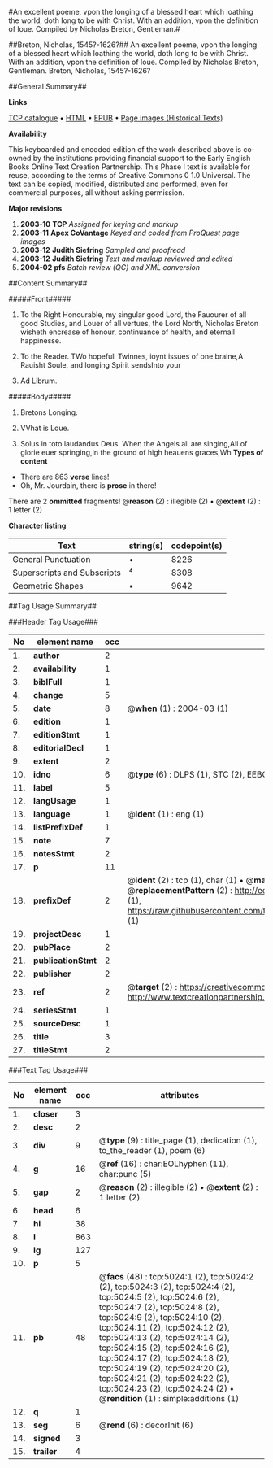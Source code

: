 #An excellent poeme, vpon the longing of a blessed heart which loathing the world, doth long to be with Christ. With an addition, vpon the definition of loue. Compiled by Nicholas Breton, Gentleman.#

##Breton, Nicholas, 1545?-1626?##
An excellent poeme, vpon the longing of a blessed heart which loathing the world, doth long to be with Christ. With an addition, vpon the definition of loue. Compiled by Nicholas Breton, Gentleman.
Breton, Nicholas, 1545?-1626?

##General Summary##

**Links**

[TCP catalogue](http://www.ota.ox.ac.uk/tcp/)  • 
[HTML](http://tei.it.ox.ac.uk/tcp/Texts-HTML/free/A16/A16742.html)  • 
[EPUB](http://tei.it.ox.ac.uk/tcp/Texts-EPUB/free/A16/A16742.epub) • 
[Page images (Historical Texts)](https://data.historicaltexts.jisc.ac.uk/view?pubId=eebo-99840512e&pageId=eebo-99840512e-5024-1)

**Availability**

This keyboarded and encoded edition of the
	       work described above is co-owned by the institutions
	       providing financial support to the Early English Books
	       Online Text Creation Partnership. This Phase I text is
	       available for reuse, according to the terms of Creative
	       Commons 0 1.0 Universal. The text can be copied,
	       modified, distributed and performed, even for
	       commercial purposes, all without asking permission.

**Major revisions**

1. __2003-10__ __TCP__ *Assigned for keying and markup*
1. __2003-11__ __Apex CoVantage__ *Keyed and coded from ProQuest page images*
1. __2003-12__ __Judith Siefring__ *Sampled and proofread*
1. __2003-12__ __Judith Siefring__ *Text and markup reviewed and edited*
1. __2004-02__ __pfs__ *Batch review (QC) and XML conversion*

##Content Summary##

#####Front#####

1. To the Right Honourable, my singular good Lord, the Fauourer of all good Studies, and Louer of all vertues, the Lord North, Nicholas Breton wisheth encrease of honour, continuance of health, and eternall happinesse.

1. To the Reader.
TWo hopefull Twinnes, ioynt issues of one braine,A Rauisht Soule, and longing Spirit sendsInto your 
1. Ad Librum.

#####Body#####

1. Bretons Longing.

1. VVhat is Loue.

1. Solus in toto laudandus Deus.
When the Angels all are singing,All of glorie euer springing,In the ground of high heauens graces,Wh
**Types of content**

  * There are 863 **verse** lines!
  * Oh, Mr. Jourdain, there is **prose** in there!

There are 2 **ommitted** fragments! 
 @__reason__ (2) : illegible (2)  •  @__extent__ (2) : 1 letter (2)

**Character listing**


|Text|string(s)|codepoint(s)|
|---|---|---|
|General Punctuation|•|8226|
|Superscripts             and Subscripts|⁴|8308|
|Geometric Shapes|▪|9642|

##Tag Usage Summary##

###Header Tag Usage###

|No|element name|occ|attributes|
|---|---|---|---|
|1.|__author__|2||
|2.|__availability__|1||
|3.|__biblFull__|1||
|4.|__change__|5||
|5.|__date__|8| @__when__ (1) : 2004-03 (1)|
|6.|__edition__|1||
|7.|__editionStmt__|1||
|8.|__editorialDecl__|1||
|9.|__extent__|2||
|10.|__idno__|6| @__type__ (6) : DLPS (1), STC (2), EEBO-CITATION (1), PROQUEST (1), VID (1)|
|11.|__label__|5||
|12.|__langUsage__|1||
|13.|__language__|1| @__ident__ (1) : eng (1)|
|14.|__listPrefixDef__|1||
|15.|__note__|7||
|16.|__notesStmt__|2||
|17.|__p__|11||
|18.|__prefixDef__|2| @__ident__ (2) : tcp (1), char (1)  •  @__matchPattern__ (2) : ([0-9\-]+):([0-9IVX]+) (1), (.+) (1)  •  @__replacementPattern__ (2) : http://eebo.chadwyck.com/downloadtiff?vid=$1&page=$2 (1), https://raw.githubusercontent.com/textcreationpartnership/Texts/master/tcpchars.xml#$1 (1)|
|19.|__projectDesc__|1||
|20.|__pubPlace__|2||
|21.|__publicationStmt__|2||
|22.|__publisher__|2||
|23.|__ref__|2| @__target__ (2) : https://creativecommons.org/publicdomain/zero/1.0/ (1), http://www.textcreationpartnership.org/docs/. (1)|
|24.|__seriesStmt__|1||
|25.|__sourceDesc__|1||
|26.|__title__|3||
|27.|__titleStmt__|2||


###Text Tag Usage###

|No|element name|occ|attributes|
|---|---|---|---|
|1.|__closer__|3||
|2.|__desc__|2||
|3.|__div__|9| @__type__ (9) : title_page (1), dedication (1), to_the_reader (1), poem (6)|
|4.|__g__|16| @__ref__ (16) : char:EOLhyphen (11), char:punc (5)|
|5.|__gap__|2| @__reason__ (2) : illegible (2)  •  @__extent__ (2) : 1 letter (2)|
|6.|__head__|6||
|7.|__hi__|38||
|8.|__l__|863||
|9.|__lg__|127||
|10.|__p__|5||
|11.|__pb__|48| @__facs__ (48) : tcp:5024:1 (2), tcp:5024:2 (2), tcp:5024:3 (2), tcp:5024:4 (2), tcp:5024:5 (2), tcp:5024:6 (2), tcp:5024:7 (2), tcp:5024:8 (2), tcp:5024:9 (2), tcp:5024:10 (2), tcp:5024:11 (2), tcp:5024:12 (2), tcp:5024:13 (2), tcp:5024:14 (2), tcp:5024:15 (2), tcp:5024:16 (2), tcp:5024:17 (2), tcp:5024:18 (2), tcp:5024:19 (2), tcp:5024:20 (2), tcp:5024:21 (2), tcp:5024:22 (2), tcp:5024:23 (2), tcp:5024:24 (2)  •  @__rendition__ (1) : simple:additions (1)|
|12.|__q__|1||
|13.|__seg__|6| @__rend__ (6) : decorInit (6)|
|14.|__signed__|3||
|15.|__trailer__|4||

